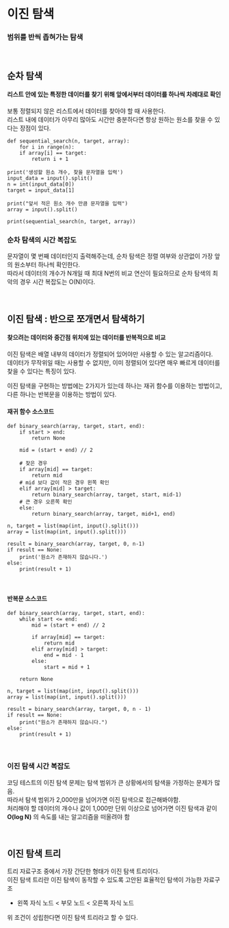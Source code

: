 # 이진 탐색
### 범위를 반씩 좁혀가는 탐색

<br>

## 순차 탐색
#### 리스트 안에 있는 특정한 데이터를 찾기 위해 앞에서부터 데이터를 하나씩 차례대로 확인

보통 정렬되지 않은 리스트에서 데이터를 찾아야 할 때 사용한다.    
리스트 내에 데이터가 아무리 많아도 시간만 충분하다면 항상 원하는 원소를 찾을 수 있다는 장점이 있다.

    def sequential_search(n, target, array):
        for i in range(n):
        if array[i] == target:
            return i + 1
    
    print('생성할 원소 개수, 찾을 문자열을 입력')
    input_data = input().split()
    n = int(input_data[0])
    target = input_data[1]

    print("앞서 적은 원소 개수 만큼 문자열을 입력")
    array = input().split()

    print(sequential_search(n, target, array))


### 순차 탐색의 시간 복잡도

문자열이 몇 번째 데이터인지 출력해주는데, 순차 탐색은 정렬 여부와 상관없이 가장 앞의 원소부터 하나씩 확인한다.    
따라서 데이터의 개수가 N개일 때 최대 N번의 비교 연산이 필요하므로 순차 탐색의 최악의 경우 시간 복잡도는 O(N)이다.


<br>

## 이진 탐색 : 반으로 쪼개면서 탐색하기
#### 찾으려는 데이터와 중간점 위치에 있는 데이터를 반복적으로 비교

이진 탐색은 배열 내부의 데이터가 정렬되어 있어야만 사용할 수 있는 알고리즘이다.    
데이터가 무작위일 때는 사용할 수 없지만, 이미 정렬되어 있다면 매우 빠르게 데이터를 찾을 수 있다는 특징이 있다.    

이진 탐색을 구현하는 방법에는 2가지가 있는데 하나는 재귀 함수를 이용하는 방법이고, 다른 하나는 반복문을 이용하는 방법이 있다.


#### 재귀 함수 소스코드

    def binary_search(array, target, start, end):
        if start > end:
            return None

        mid = (start + end) // 2

        # 찾은 경우
        if array[mid] == target:
            return mid
        # mid 보다 값이 작은 경우 왼쪽 확인
        elif array[mid] > target:
            return binary_search(array, target, start, mid-1)
        # 큰 경우 오른쪽 확인
        else:
            return binary_search(array, target, mid+1, end)
        
    n, target = list(map(int, input().split()))
    array = list(map(int, input().split()))

    result = binary_search(array, target, 0, n-1)
    if result == None:
        print('원소가 존재하지 않습니다.')
    else:
        print(result + 1)

<br>

#### 반복문 소스코드

    def binary_search(array, target, start, end):
        while start <= end:
            mid = (start + end) // 2

            if array[mid] == target:
                return mid
            elif array[mid] > target:
                end = mid - 1
            else:
                start = mid + 1

        return None

    n, target = list(map(int, input().split()))
    array = list(map(int, input().split()))

    result = binary_search(array, target, 0, n - 1)
    if result == None:
        print("원소가 존재하지 않습니다.")
    else:
        print(result + 1)

<br>

### 이진 탐색 시간 복잡도

코딩 테스트의 이진 탐색 문제는 탐색 범위가 큰 상황에서의 탐색을 가정하는 문제가 많음.    
따라서 탐색 범위가 2,000만을 넘어가면 이진 탐색으로 접근해봐야함.    
처리해야 할 데이터의 개수나 값이 1,000만 단위 이상으로 넘어가면 이진 탐색과 같이 **O(log N)** 의 속도를 내는 알고리즘을 떠올려야 함

<br>

## 이진 탐색 트리

트리 자료구조 중에서 가장 간단한 형태가 이진 탐색 트리이다.    
이진 탐색 트리란 이진 탐색이 동작할 수 있도록 고안된 효율적인 탐색이 가능한 자료구조

- 왼쪽 자식 노드 < 부모 노드 < 오른쪽 자식 노드

위 조건이 성립한다면 이진 탐색 트리라고 할 수 있다.


